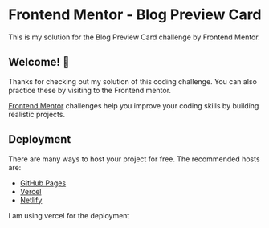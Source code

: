 # Frontend Mentor - Blog Preview Card

This is my solution for the Blog Preview Card challenge by Frontend Mentor.

## Welcome! 👋

Thanks for checking out my solution of this coding challenge. You can also practice these by visiting to the Frontend mentor.

[Frontend Mentor](https://www.frontendmentor.io) challenges help you improve your coding skills by building realistic projects.

## Deployment

There are many ways to host your project for free. The recommended hosts are:

- [GitHub Pages](https://pages.github.com/)
- [Vercel](https://vercel.com/)
- [Netlify](https://www.netlify.com/)

I am using vercel for the deployment

